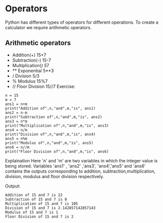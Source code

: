# Operators
Python has different types of operators for different operations. To create a calculator we require arithmetic operators.

## Arithmetic operators

-  Addition(+)	15+7
-  Subtraction(-)	15-7
-  Multiplication(*)	5*7
-  **	Exponential	5**3
-  /	Division	5/3
-  %	Modulus	15%7
-  //	Floor Division	15//7
Exercise:
```
n = 15
m = 7
ans1 = n+m
print("Addition of",n,"and",m,"is", ans1)
ans2 = n-m
print("Subtraction of",n,"and",m,"is", ans2)
ans3 = n*m
print("Multiplication of",n,"and",m,"is", ans3)
ans4 = n/m
print("Division of",n,"and",m,"is", ans4)
ans5 = n%m
print("Modulus of",n,"and",m,"is", ans5)
ans6 = n//m
print("Floor Division of",n,"and",m,"is", ans6)
```
Explaination
Here 'n' and 'm' are two variables in which the integer value is being stored. Variables 'ans1' , 'ans2' ,'ans3', 'ans4','ans5' and 'ans6' contains the outputs corresponding to addition, subtraction,multiplication, division, modulus and floor division respectively.

Output:
```
Addition of 15 and 7 is 22
Subtraction of 15 and 7 is 8
Multiplication of 15 and 7 is 105
Division of 15 and 7 is 2.142857142857143
Modulus of 15 and 7 is 1
Floor Division of 15 and 7 is 2
```
